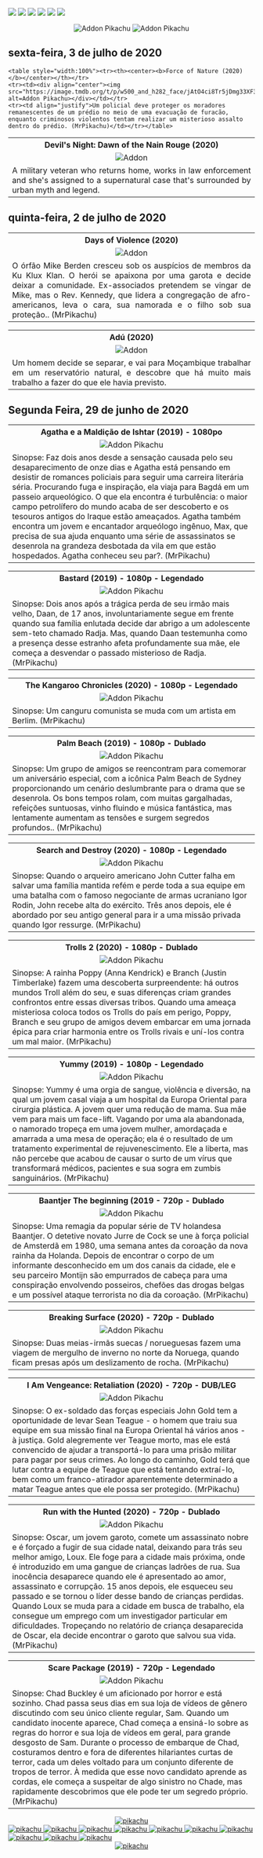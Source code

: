 <!--Copias não serão toleradas-->

 [![](https://tinyurl.com/ydcxhx7f)](http://bit.ly/repokachu) [![](https://tinyurl.com/ybaflaxt)](https://vkodi.net/repo/) [![](https://tinyurl.com/ybcutyjq)](http://bit.ly/zipikachu) [![](https://tinyurl.com/yckqgysp)](https://linktr.ee/addonpikachu) [![](https://tinyurl.com/ybja3588)](https://tinyurl.com/grupopikachu) [![](https://tinyurl.com/y83so6xr)](https://t.me/addonpikachu)  
 <div align="center"><img src="https://tinyurl.com/ydahh4kf" alt="Addon Pikachu"> <img src="https://tinyurl.com/y86yjky9" alt="Addon Pikachu"></div>

##  sexta-feira, 3 de julho de 2020

	<table style="width:100%"><tr><th><center><b>Force of Nature (2020)</b></center></th></tr>
	<tr><td><div align="center"><img src="https://image.tmdb.org/t/p/w500_and_h282_face/jAtO4ci8Tr5jDmg33XF3OZ8VPah.jpg" alt=Addon Pikachu></div></td></tr>
	<tr><td align="justify">Um policial deve proteger os moradores remanescentes de um prédio no meio de uma evacuação de furacão, enquanto criminosos violentos tentam realizar um misterioso assalto dentro do prédio. (MrPikachu)</td></tr></table>
	
<table style="width:100%"><tr><th><center><b>Devil's Night: Dawn of the Nain Rouge (2020)</b></center></th></tr>
<tr><td><div align="center"><img src="https://image.tmdb.org/t/p/original/valCu0buhw1FjshGtBypI0SQGSw.jpg" alt=Addon Pikachu></div></td></tr>
<tr><td align="justify">A military veteran who returns home, works in law enforcement and she's assigned to a supernatural case that's surrounded by urban myth and legend.</td></tr></table>


##  quinta-feira, 2 de julho de 2020	

<table style="width:100%"><tr><th><center><b>Days of Violence (2020)</b></center></th></tr>
<tr><td><div align="center"><img src="https://image.tmdb.org/t/p/original/kYakqqv5RO3T2DXJ6AmFz76NYSh.jpg" alt=Addon Pikachu></div></td></tr>
 
<tr><td align="justify">O órfão Mike Berden cresceu sob os auspícios de membros da Ku Klux Klan. O herói se apaixona por uma garota e decide deixar a comunidade. Ex-associados pretendem se vingar de Mike, mas o Rev. Kennedy, que lidera a congregação de afro-americanos, leva o cara, sua namorada e o filho sob sua proteção.. (MrPikachu)</td></tr></table>


<table style="width:100%"><tr><th><center><b>Adú (2020)</b></center></th></tr>	
<tr><td><div align="center"><img src="https://image.tmdb.org/t/p/original/bwXvBFejQFaoXa2TBkZuKPgSjeA.jpg" alt=Addon Pikachu></div></td></tr>	
<tr><td align="justify">Um homem decide se separar, e vai para Moçambique trabalhar em um reservatório natural, e descobre que há muito mais trabalho a fazer do que ele havia previsto.</td></tr></table>

##  Segunda Feira, 29 de junho de 2020

<table style="width:100%"><tr><th><center><b> Agatha e a Maldição de Ishtar (2019) - 1080po </b></center></th></tr>
<tr><td><div align="center"><img src="https://image.tmdb.org/t/p/original/lq6Nb8YDB2Lp0w67kgFzKceKvX8.jpg" alt="Addon Pikachu"></div></td></tr>
<tr><td><justify>Sinopse:  Faz dois anos desde a sensação causada pelo seu desaparecimento de onze dias e Agatha está pensando em desistir de romances policiais para seguir uma carreira literária séria. Procurando fuga e inspiração, ela viaja para Bagdá em um passeio arqueológico. O que ela encontra é turbulência: o maior campo petrolífero do mundo acaba de ser descoberto e os tesouros antigos do Iraque estão ameaçados. Agatha também encontra um jovem e encantador arqueólogo ingênuo, Max, que precisa de sua ajuda enquanto uma série de assassinatos se desenrola na grandeza desbotada da vila em que estão hospedados. Agatha conheceu seu par?. (MrPikachu)</justify></td></tr></table>

<table style="width:100%"><tr><th><center><b> Bastard (2019) - 1080p - Legendado </b></center></th></tr>
<tr><td><div align="center"><img src="https://image.tmdb.org/t/p/w220_and_h330_face/AjNTR7WRJN9SwmNkt4QokwLslGD.jpg" alt="Addon Pikachu"></div></td></tr>
<tr><td><justify>Sinopse:  Dois anos após a trágica perda de seu irmão mais velho, Daan, de 17 anos, involuntariamente segue em frente quando sua família enlutada decide dar abrigo a um adolescente sem-teto chamado Radja. Mas, quando Daan testemunha como a presença desse estranho afeta profundamente sua mãe, ele começa a desvendar o passado misterioso de Radja. (MrPikachu)</justify></td></tr></table>

<table style="width:100%"><tr><th><center><b> The Kangaroo Chronicles (2020) - 1080p - Legendado </b></center></th></tr>
<tr><td><div align="center"><img src="https://image.tmdb.org/t/p/original/fLkzTCXR8tlboua6mWETnSXVlyj.jpg" alt="Addon Pikachu"></div></td></tr>
<tr><td><justify>Sinopse:  Um canguru comunista se muda com um artista em Berlim. (MrPikachu)</justify></td></tr></table>

<table style="width:100%"><tr><th><center><b> Palm Beach (2019) - 1080p - Dublado </b></center></th></tr>
<tr><td><div align="center"><img src="https://image.tmdb.org/t/p/original/mvpeUURLVlcACry0o30BmE2hTq6.jpg" alt="Addon Pikachu"></div></td></tr>
<tr><td><justify>Sinopse:  Um grupo de amigos se reencontram para comemorar um aniversário especial, com a icônica Palm Beach de Sydney proporcionando um cenário deslumbrante para o drama que se desenrola. Os bons tempos rolam, com muitas gargalhadas, refeições suntuosas, vinho fluindo e música fantástica, mas lentamente aumentam as tensões e surgem segredos profundos.. (MrPikachu)</justify></td></tr></table>

<table style="width:100%"><tr><th><center><b> Search and Destroy (2020) - 1080p - Legendado </b></center></th></tr>
<tr><td><div align="center"><img src="https://image.tmdb.org/t/p/original/913WVgqCLfT2XTqOcyjfVK1n924.jpg" alt="Addon Pikachu"></div></td></tr>
<tr><td><justify>Sinopse:  Quando o arqueiro americano John Cutter falha em salvar uma família mantida refém e perde toda a sua equipe em uma batalha com o famoso negociante de armas ucraniano Igor Rodin, John recebe alta do exército. Três anos depois, ele é abordado por seu antigo general para ir a uma missão privada quando Igor ressurge. (MrPikachu)</justify></td></tr></table>

<table style="width:100%"><tr><th><center><b> Trolls 2 (2020) - 1080p - Dublado </b></center></th></tr>
<tr><td><div align="center"><img src="https://image.tmdb.org/t/p/original/qsxhnirlp7y4Ae9bd11oYJSX59j.jpg" alt="Addon Pikachu"></div></td></tr>
<tr><td><justify>Sinopse:  A rainha Poppy (Anna Kendrick) e Branch (Justin Timberlake) fazem uma descoberta surpreendente: há outros mundos Troll além do seu, e suas diferenças criam grandes confrontos entre essas diversas tribos. Quando uma ameaça misteriosa coloca todos os Trolls do país em perigo, Poppy, Branch e seu grupo de amigos devem embarcar em uma jornada épica para criar harmonia entre os Trolls rivais e uní-los contra um mal maior. (MrPikachu)</justify></td></tr></table>

<table style="width:100%"><tr><th><center><b> Yummy (2019) - 1080p - Legendado </b></center></th></tr>
<tr><td><div align="center"><img src="https://image.tmdb.org/t/p/original/wzzsI22DJFqeGMq1jvgEM1xWnXJ.jpg" alt="Addon Pikachu"></div></td></tr>
<tr><td><justify>Sinopse:  Yummy é uma orgia de sangue, violência e diversão, na qual um jovem casal viaja a um hospital da Europa Oriental para cirurgia plástica. A jovem quer uma redução de mama. Sua mãe vem para mais um face-lift. Vagando por uma ala abandonada, o namorado tropeça em uma jovem mulher, amordaçada e amarrada a uma mesa de operação; ela é o resultado de um tratamento experimental de rejuvenescimento. Ele a liberta, mas não percebe que acabou de causar o surto de um vírus que transformará médicos, pacientes e sua sogra em zumbis sanguinários. (MrPikachu)</justify></td></tr></table>

<table style="width:100%"><tr><th><center><b> Baantjer The beginning (2019 - 720p - Dublado </b></center></th></tr>
<tr><td><div align="center"><img src="https://image.tmdb.org/t/p/original/fABfnFOikIuaCIbKsEfe737BKkz.jpg" alt="Addon Pikachu"></div></td></tr>
<tr><td><justify>Sinopse:  Uma remagia da popular série de TV holandesa Baantjer. O detetive novato Jurre de Cock se une à força policial de Amsterdã em 1980, uma semana antes da coroação da nova rainha da Holanda. Depois de encontrar o corpo de um informante desconhecido em um dos canais da cidade, ele e seu parceiro Montijn são empurrados de cabeça para uma conspiração envolvendo posseiros, chefões das drogas belgas e um possível ataque terrorista no dia da coroação. (MrPikachu)</justify></td></tr></table>

<table style="width:100%"><tr><th><center><b> Breaking Surface (2020) - 720p - Dublado </b></center></th></tr>
<tr><td><div align="center"><img src="https://image.tmdb.org/t/p/original/9UZEWt1z78nMWmJmpvDaMPcfYSg.jpg" alt="Addon Pikachu"></div></td></tr>
<tr><td><justify>Sinopse:  Duas meias-irmãs suecas / norueguesas fazem uma viagem de mergulho de inverno no norte da Noruega, quando ficam presas após um deslizamento de rocha. (MrPikachu)</justify></td></tr></table>

<table style="width:100%"><tr><th><center><b> I Am Vengeance: Retaliation (2020) - 720p - DUB/LEG </b></center></th></tr>
<tr><td><div align="center"><img src="https://image.tmdb.org/t/p/original/9bn60BiyiQFfnkLvRPZsVsOfl4v.jpg" alt="Addon Pikachu"></div></td></tr>
<tr><td><justify>Sinopse:  O ex-soldado das forças especiais John Gold tem a oportunidade de levar Sean Teague - o homem que traiu sua equipe em sua missão final na Europa Oriental há vários anos - à justiça. Gold alegremente ver Teague morto, mas ele está convencido de ajudar a transportá-lo para uma prisão militar para pagar por seus crimes. Ao longo do caminho, Gold terá que lutar contra a equipe de Teague que está tentando extraí-lo, bem como um franco-atirador aparentemente determinado a matar Teague antes que ele possa ser protegido. (MrPikachu)</justify></td></tr></table>

<table style="width:100%"><tr><th><center><b> Run with the Hunted (2020) - 720p - Dublado </b></center></th></tr>
<tr><td><div align="center"><img src="https://image.tmdb.org/t/p/original/yGUznGn6WtNZXB9B08aes0kOKfG.jpg" alt="Addon Pikachu"></div></td></tr>
<tr><td><justify>Sinopse:  Oscar, um jovem garoto, comete um assassinato nobre e é forçado a fugir de sua cidade natal, deixando para trás seu melhor amigo, Loux. Ele foge para a cidade mais próxima, onde é introduzido em uma gangue de crianças ladrões de rua. Sua inocência desaparece quando ele é apresentado ao amor, assassinato e corrupção. 15 anos depois, ele esqueceu seu passado e se tornou o líder desse bando de crianças perdidas. Quando Loux se muda para a cidade em busca de trabalho, ela consegue um emprego com um investigador particular em dificuldades. Tropeçando no relatório de criança desaparecida de Oscar, ela decide encontrar o garoto que salvou sua vida.(MrPikachu) </justify></td></tr></table>

<table style="width:100%"><tr><th><center><b> Scare Package (2019) - 720p - Legendado </b></center></th></tr>
<tr><td><div align="center"><img src="https://image.tmdb.org/t/p/original/zCX6YOoFSf4HU3vDTU2iDeFNJO1.jpg" alt="Addon Pikachu"></div></td></tr>
<tr><td><justify>Sinopse:  Chad Buckley é um aficionado por horror e está sozinho. Chad passa seus dias em sua loja de vídeos de gênero discutindo com seu único cliente regular, Sam. Quando um candidato inocente aparece, Chad começa a ensiná-lo sobre as regras do horror e sua loja de vídeos em geral, para grande desgosto de Sam. Durante o processo de embarque de Chad, costuramos dentro e fora de diferentes hilariantes curtas de terror, cada um deles voltado para um conjunto diferente de tropos de terror. À medida que esse novo candidato aprende as cordas, ele começa a suspeitar de algo sinistro no Chade, mas rapidamente descobrimos que ele pode ter um segredo próprio. (MrPikachu) </justify></td></tr></table>




















<div align="center"><a href="https://bit.ly/pikachufull">
<img src="https://tinyurl.com/y9zk36eq" alt="pikachu">
</a></div>
<a href="https://bit.ly/novidadedocs">
<img src="https://tinyurl.com/y9xs5l4t" alt="pikachu">
</a>
<a href="https://bit.ly/novidaDesenhos">
<img src="https://tinyurl.com/y73n4mmf" alt="pikachu">
</a>
<a href="https://bit.ly/novidadenovelas">
<img src="https://tinyurl.com/ybrg85o5" alt="pikachu">
</a>
<a href="https://bit.ly/novidadeinfantil">
<img src="https://tinyurl.com/y9pkjsed" alt="pikachu">
<a href="https://bit.ly/novidadesforno">
<img src="https://tinyurl.com/y8r3h7x2" alt="pikachu">
</a>
</a>
<a href="https://bit.ly/novidadeanimes">
<img src="https://tinyurl.com/y8tc5v56" alt="pikachu">
</a>
<a href="https://bit.ly/novidadeshows">
<img src="https://tinyurl.com/ybdjml82" alt="pikachu">
</a>
<a href="https://bit.ly/novidadeseries">
<img src="https://tinyurl.com/y8pbauft" alt="pikachu">
</a>
<a href="https://bit.ly/novidadesfilmes">
<img src="https://tinyurl.com/ydewsb4q" alt="pikachu">
</a>
<a href="https://bit.ly/novidadeTV">
<img src="https://tinyurl.com/ydbcnj3f" alt="pikachu">
</a>
<div align="center"><a href="https://bit.ly/pikachufull">
<img src="https://tinyurl.com/y72vpx8n" alt="pikachu">
</a></div>


<!--Copias não serão toleradas-->
